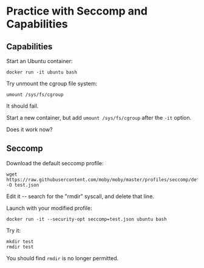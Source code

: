 # Practice with Seccomp and Capabilities

## Capabilities

Start an Ubuntu container:

```
docker run -it ubuntu bash
```

Try unmount the cgroup file system:

```
umount /sys/fs/cgroup
```

It should fail.

Start a new container, but add `umount /sys/fs/cgroup` after the `-it` option.

Does it work now?

## Seccomp

Download the default seccomp profile:

```
wget https://raw.githubusercontent.com/moby/moby/master/profiles/seccomp/default.json -O test.json
```

Edit it -- search for the "rmdir" syscall, and delete that line.

Launch with your modified profile:

```
docker run -it --security-opt seccomp=test.json ubuntu bash
```

Try it:

```
mkdir test
rmdir test
```

You should find `rmdir` is no longer permitted.
